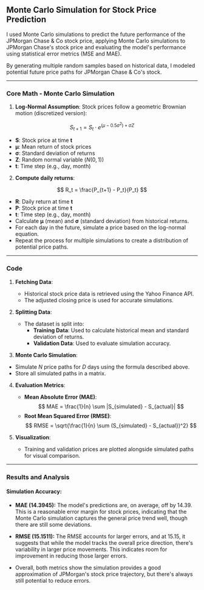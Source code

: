 ## Monte Carlo Simulation for Stock Price Prediction
I used Monte Carlo simulations to predict the future performance of the JPMorgan Chase & Co stock price, applying Monte Carlo simulations to JPMorgan Chase's stock price and evaluating the model's performance using statistical error metrics (MSE and MAE).

By generating multiple random samples based on historical data, I modeled potential future price paths for JPMorgan Chase & Co's stock.

---
### **Core Math - Monte Carlo Simulation**
1. **Log-Normal Assumption**: Stock prices follow a geometric Brownian motion (discretized version):

$$
S_{t+1} = S_t \cdot e^{(\mu - 0.5 \sigma^2) + \sigma Z}
$$
   - **S**: Stock price at time **t**
   - **μ**: Mean return of stock prices
   - **σ**: Standard deviation of returns
   - **Z**: Random normal variable ($N(0, 1)$)
   - **t**: Time step (e.g., day, month)


2. **Compute daily returns**:

$$
R_t = \frac{P_{t+1} - P_t}{P_t}
$$

   - **R**: Daily return at time **t**
   - **P**: Stock price at time **t**
   - **t**: Time step (e.g., day, month)
   - Calculate **μ** (mean) and **σ** (standard deviation) from historical returns.
   - For each day in the future, simulate a price based on the log-normal equation.
   - Repeat the process for multiple simulations to create a distribution of potential price paths.
---
### **Code**

1. **Fetching Data**:
   - Historical stock price data is retrieved using the Yahoo Finance API.
   - The adjusted closing price is used for accurate simulations.

2. **Splitting Data**:
   - The dataset is split into:
     - **Training Data**: Used to calculate historical mean and standard deviation of returns.
     - **Validation Data**: Used to evaluate simulation accuracy.

3. **Monte Carlo Simulation**:
- Simulate $N$ price paths for $D$ days using the formula described above.
- Store all simulated paths in a matrix.

4. **Evaluation Metrics**:
   - **Mean Absolute Error (MAE)**:
   $$
   MAE = \frac{1}{n} \sum |S_{simulated} - S_{actual}|
   $$
   - **Root Mean Squared Error (RMSE)**:
   $$
   RMSE = \sqrt{\frac{1}{n} \sum (S_{simulated} - S_{actual})^2}
   $$

5. **Visualization**:
   - Training and validation prices are plotted alongside simulated paths for visual comparison.
---

### **Results and Analysis**

#### **Simulation Accuracy**:
- **MAE (14.3945):** The model's predictions are, on average, off by 14.39. This is a reasonable error margin for stock prices, indicating that the Monte Carlo simulation captures the general price trend well, though there are still some deviations.

- **RMSE (15.1511):** The RMSE accounts for larger errors, and at 15.15, it suggests that while the model tracks the overall price direction, there's variability in larger price movements. This indicates room for improvement in reducing those larger errors.

- Overall, both metrics show the simulation provides a good approximation of JPMorgan's stock price trajectory, but there's always still potential to reduce errors.
